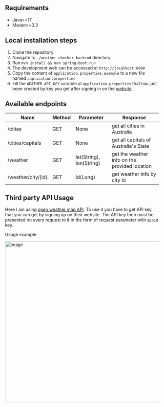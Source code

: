 ## Requirements
- Java>=17
- Maven>=3.3

## Local installation steps
1. Clone the repository
2. Navigate to `./weather-checker-backend` directory
3. Run `mvn install && mvn spring-boot:run`
4. The development web can be accessed at `http://localhost:8080`
5. Copy the content of `application.properties.example` to a new file named `application.properties`
6. Fill the `WEATHER_API_KEY` variable at `application.properties` that has just been created by key you get after signing in on the [website]( https://openweathermap.org/)

## Available endpoints
Name | Method | Parameter | Response
--- | --- | --- | ---
/cities | GET | None | get all cities in Australia
/cities/capitals | GET | None | get all capitals of Australia's State
/weather | GET | lat(String), lon(String) | get the weather info on the provided location
/weather/city/{id} | GET | id(Long) | get weather info by city Id

## Third party API Usage
Here I am using [open weather map API](https://openweathermap.org/current). To use it you have to get API key that you can get by signing up on their website. 
The API key then must be presented on every request to it in the form of request parameter with `appid` key.

Usage example:

<img width="526" alt="image" src="https://user-images.githubusercontent.com/32842793/197106355-316bfeff-06d5-450f-bc23-e8aa907ba7cc.png">


